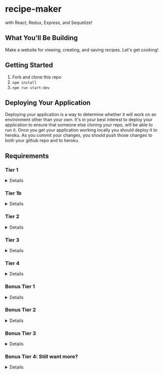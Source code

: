 # recipe-maker
with React, Redux, Express, and Sequelize!

## What You'll Be Building
Make a website for viewing, creating, and saving recipes. Let's get cooking!

## Getting Started
1. Fork and clone this repo
2. ```npm install```
4. ```npm run start:dev```

## Deploying Your Application
Deploying your application is a way to determine whether it will work on an environment other than your own. It's in your best interest to deploy your application to ensure that someone else cloning your repo, will be able to run it. Once you get your application working locally you should deploy it to heroku. As you commit your changes, you should push those changes to both your github repo and to heroku.

## Requirements

### Tier 1

<details>

#### Backend

- [X] Write a `recipes` model with the following information:
  - [X] name - not empty or null
  - [X] cuisine - ENUM (restricted to only a handful of values)
  - [X] directions - extremely large text
  - [X] healthScore - decimal between 0 - 10
  - [X] ingredients - string
  - [X] imageUrl - with a default value
- [X] Write a `users` model with the following information:
  - [X] username - not empty or null, unique
  - [X] email - not empty or null; must be a valid email
  - [X] chefScore - defaults to 0, integer
  - [X] imageUrl - with a default value
- [X] Recipes can be associated with at most one user, users can have many recipes.
- [X] write a method which syncs your database and seeds your data.

- [X] Write a route to serve up all recipes
- [X] Write a route to serve up all users

#### Frontend
- [X] Write a recipes sub-reducer to manage recipes in your Redux store
- [X] Write a users sub-reducer to manage users in your Redux store
- [X] Write a home component which has the text Welcome!
- [X] Write a component to display a list of all recipes (include their names, images, and cuisine)
- [X] Write a component to display a list of all users (usernames, chefScores, and images)
- [X] Display the Home component when the url matches `/`
- [X] Display the all-recipes component when the url matches `/recipes`
- [X] Display the all-users component when the url matches `/users`
- [X] Add links to the navbar that can be used to navigate to the recipes view and the users view as well as the home page. The links should show the total number of users and the total number of recipes.

 </details>



### Tier 1b

  <details>

#### Backend

nothing


#### Frontend
- [ ] create client side methods which calculate the following (you can put this code in a file called mapppers.js)
  - [ ] `topChef` when given a list of recipes and users returns the user who is the top chef (the one with the highest rating)
  - [ ] `healthyRecipes` when given a list of recipes calculates which recipes have healthScores between 8 and 10
  - [ ] display the information from both of these methods on the home page.
  - [ ] create a link for chefs. Chefs are users who have a recipe. Clicking on that link should navigate to a /chefs route and display only those users who have recipes.
  </details>

### Tier 2

  <details>

  #### Backend

- [ ] Write a route to serve up a single recipe (based on its id), _including that recipes'_ user
- [ ] Write a route to serve up a single user (based on their id), _including that user's_ recipes

#### Frontend
- [ ] Write a component to display a single recipe with the following information:
  - [ ] The recipe's name, image, directions, ingredients, cuisine and healthScore
  - [ ] The recipe's user and their chefScore
- [ ] Display the appropriate recipes's info when the url matches `/recipes/:recipeId`
- [ ] Clicking on a recipe from the all-recipes view should navigate to show that recipe in the single-recipe view

- [ ] Write a component to display a single user with the following information:
  - [ ] The student's username, email, image, and chefScore
  - [ ] A list of their recipes (or a helpful message if they don't have any)
- [ ] Display the appropriate user when the url matches `/users/:userId`
- [ ] Clicking on a user from the all-users view should navigate to show that user in the single-user view

- [ ] Clicking on the name of a user in the single-recipe view should navigate to show that user in the single-user view
- [ ] Clicking on the name of a recipe in the single-user view should navigate to show that recipe in the single-recipe view
  </details>

  ### Tier 3

  <details>

 #### Backend

- [ ] Write a route to add a new recipe (if given a user, that users chefScore should increase and that user should be associated with the new recipe)
- [ ] Write a route to add a new user

#### Frontend

- [ ] Write a component to display a form for adding a new recipe that contains inputs for all recipe information (including associated user. Note that cuisine should be a dropdown of options).
- [ ] Display this component EITHER as part of the all-recipes view, or as its own view
- [ ] Submitting the form with a valid name should:
  - [ ] Make an AJAX request that causes the new recipe to be persisted in the database
  - [ ] Add the new recipe to the list of recipes without needing to refresh the page

- [ ] Write a component to display a form for adding a new user that contains inputs for _at least_ username and email
- [ ] Display this component EITHER as part of the all-users view, or as its own view
- [ ] Submitting the form with a valid username should:
  - [ ] Make an AJAX request that causes the new user to be persisted in the database
  - [ ] Add the new user to the list of users without needing to refresh the page


 </details>

 ### Tier 4

<details>

#### Backend

- [ ] Write a route to remove a recipe (based on its id, the associated user should get a decrease in their chefScore)
- [ ] Write a route to remove a user (based on their id)

#### Frontend

- [ ] In the all-recipes view, include an `X` button next to each recipe
- [ ] Clicking the `X` button should:
  - [ ] Make an AJAX request that causes that recipe to be removed from database
  - [ ] Remove the recipe from the list of recipes without needing to refresh the page

- [ ] In the all-users view, include an `X` button next to each user
- [ ] Clicking the `X` button should:
  - [ ] Make an AJAX request that causes that user to be removed from database
  - [ ] Remove the user from the list of users without needing to refresh the page

</details>

 ### Bonus Tier 1

<details>

- [ ] If a user attempts to add a new recipe or user without a required field, a helpful message should be displayed
- [ ] Show a special symbol/message or change the color of the user whose chefScore is the highest. You could even have tiers of chef levels (bronze, silver, gold, etc.)
- [ ] Add a filter for cuisine type on the all recipes page
- [ ] If a user attempts to access a page that doesn't exist (ex. `/kittens`), a helpful "not found" message should be displayed
- [ ] If a user attempts to view a recipe or user that doesn't exist, a helpful message should be displayed
- [ ] Whenever a component needs to wait for data to load from the server, a "loading" message should be displayed until the data is available

</details>

### Bonus Tier 2

<details>

#### Backend

- [ ] Write a route to update an existing recipe
- [ ] Write a route to update an existing user

#### Frontend

- [ ] Write a component to display a form updating a recipe's information
- [ ] Display this component as part of the single-recipe view
- Submitting the form with a valid name should:
  - [ ] Make an AJAX request that causes that recipe to be updated in the database
  - [ ] Update the recipe in the current view without needing to refresh the page

- [ ] Write a component to display a form updating a user's information
- [ ] Display this component as part of the single-user view
- Submitting the form with a valid username should:
  - [ ] Make an AJAX request that causes that user to be updated in the database
  - [ ] Update the user in the current view without needing to refresh the page

</details>


### Bonus Tier 3

<details>


 *Note that this tier includes breaking changes. It would be best to commit your work before moving onto this portion. It may even be worth starting a new branch for this one.*

#### Backend

- [ ] Write an `ingredients` model with the following information:
  - [ ] name - not empty or null
  - [ ] healthScore - integer between 0 - 10
- [ ] Write a `RecipeIngredients` model with the following information:
  - [ ] amount - default 1
- [ ] Update your `users` model:
  - [ ] Take out the ingredients property
- [ ] Ingredients can belong to many recipes, recipes can have many ingredients (through the RecipeIngredients model)

- [ ] Write a function that calculates the healthScore of a recipe based on the average healthScore of its ingredients. Use this function in your routes for creating new recipes and updating recipes.
- [ ] Write a route to handle adding a new ingredient to the database and associating it with a recipe.

#### Frontend

- [ ] Update your single-recipe component to display the new list of ingredients
- [ ] Update your single-recipe reducer to handle the new list of ingredients
- [ ] Write a component to display a form to create new ingredients
- [ ] Display this form as part of the *update-recipe* form (form should include field for amount of ingredient)
- Submitting the form with a valid name should:
  - [ ] Make an AJAX request that causes that ingredient to be added to the database and that recipe to be associated with that ingredient
  - [ ] Update the recipe in the current view without needing to refresh the page

</details>

### Bonus Tier 4: Still want more?

<details>

#### Frontend

- [ ] Try researching some UI frameworks (MaterialUI, Bootstrap, Semantic UI, etc.) and incorporating one into your app to add some great styles
   - [ ] Can you display forms as modals?
   - [ ] Can you show toaster messages around form submissions?
   - [ ] Can a user easily and intuitively navigate around your app?

</details>

